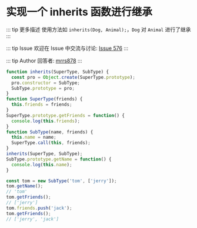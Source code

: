 # 实现一个 inherits 函数进行继承

::: tip 更多描述 
 使用方法如 `inherits(Dog, Animal);`，`Dog` 对 `Animal` 进行了继承 
::: 

::: tip Issue 
 欢迎在 Issue 中交流与讨论: [Issue 576](https://github.com/shfshanyue/Daily-Question/issues/576) 
:::

::: tip Author 
回答者: [mrrs878](https://github.com/mrrs878) 
:::

``` js
function inherits(SuperType, SubType) {
  const pro = Object.create(SuperType.prototype);
  pro.constructor = SubType;
  SubType.prototype = pro;
}
function SuperType(friends) {
  this.friends = friends;
}
SuperType.prototype.getFriends = function() {
  console.log(this.friends);
}
function SubType(name, friends) {
  this.name = name;
  SuperType.call(this, friends);
}
inherits(SuperType, SubType);
SubType.prototype.getName = function() {
  console.log(this.name);
}

const tom = new SubType('tom', ['jerry']);
tom.getName();
// 'tom'
tom.getFriends();
// ['jerry']
tom.friends.push('jack');
tom.getFriends();
// ['jerry', 'jack']
```